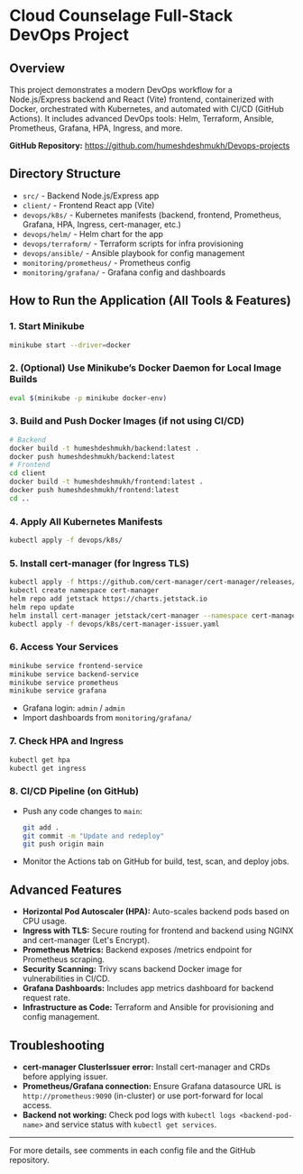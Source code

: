 # Cloud Counselage Full-Stack DevOps Project

## Overview
This project demonstrates a modern DevOps workflow for a Node.js/Express backend and React (Vite) frontend, containerized with Docker, orchestrated with Kubernetes, and automated with CI/CD (GitHub Actions). It includes advanced DevOps tools: Helm, Terraform, Ansible, Prometheus, Grafana, HPA, Ingress, and more.

**GitHub Repository:**
https://github.com/humeshdeshmukh/Devops-projects

## Directory Structure
- `src/` - Backend Node.js/Express app
- `client/` - Frontend React app (Vite)
- `devops/k8s/` - Kubernetes manifests (backend, frontend, Prometheus, Grafana, HPA, Ingress, cert-manager, etc.)
- `devops/helm/` - Helm chart for the app
- `devops/terraform/` - Terraform scripts for infra provisioning
- `devops/ansible/` - Ansible playbook for config management
- `monitoring/prometheus/` - Prometheus config
- `monitoring/grafana/` - Grafana config and dashboards

## How to Run the Application (All Tools & Features)

### 1. Start Minikube
```bash
minikube start --driver=docker
```

### 2. (Optional) Use Minikube’s Docker Daemon for Local Image Builds
```bash
eval $(minikube -p minikube docker-env)
```

### 3. Build and Push Docker Images (if not using CI/CD)
```bash
# Backend
docker build -t humeshdeshmukh/backend:latest .
docker push humeshdeshmukh/backend:latest
# Frontend
cd client
docker build -t humeshdeshmukh/frontend:latest .
docker push humeshdeshmukh/frontend:latest
cd ..
```

### 4. Apply All Kubernetes Manifests
```bash
kubectl apply -f devops/k8s/
```

### 5. Install cert-manager (for Ingress TLS)
```bash
kubectl apply -f https://github.com/cert-manager/cert-manager/releases/latest/download/cert-manager.crds.yaml
kubectl create namespace cert-manager
helm repo add jetstack https://charts.jetstack.io
helm repo update
helm install cert-manager jetstack/cert-manager --namespace cert-manager --version v1.14.4
kubectl apply -f devops/k8s/cert-manager-issuer.yaml
```

### 6. Access Your Services
```bash
minikube service frontend-service
minikube service backend-service
minikube service prometheus
minikube service grafana
```
- Grafana login: `admin` / `admin`
- Import dashboards from `monitoring/grafana/`

### 7. Check HPA and Ingress
```bash
kubectl get hpa
kubectl get ingress
```

### 8. CI/CD Pipeline (on GitHub)
- Push any code changes to `main`:
  ```bash
  git add .
  git commit -m "Update and redeploy"
  git push origin main
  ```
- Monitor the Actions tab on GitHub for build, test, scan, and deploy jobs.

## Advanced Features
- **Horizontal Pod Autoscaler (HPA):** Auto-scales backend pods based on CPU usage.
- **Ingress with TLS:** Secure routing for frontend and backend using NGINX and cert-manager (Let's Encrypt).
- **Prometheus Metrics:** Backend exposes /metrics endpoint for Prometheus scraping.
- **Security Scanning:** Trivy scans backend Docker image for vulnerabilities in CI/CD.
- **Grafana Dashboards:** Includes app metrics dashboard for backend request rate.
- **Infrastructure as Code:** Terraform and Ansible for provisioning and config management.

## Troubleshooting
- **cert-manager ClusterIssuer error:** Install cert-manager and CRDs before applying issuer.
- **Prometheus/Grafana connection:** Ensure Grafana datasource URL is `http://prometheus:9090` (in-cluster) or use port-forward for local access.
- **Backend not working:** Check pod logs with `kubectl logs <backend-pod-name>` and service status with `kubectl get services`.

---
For more details, see comments in each config file and the GitHub repository.
